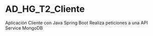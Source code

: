 # AD_HG_T2_Cliente
Aplicación Cliente con Java Spring Boot
Realiza peticiones a una API Service MongoDB
